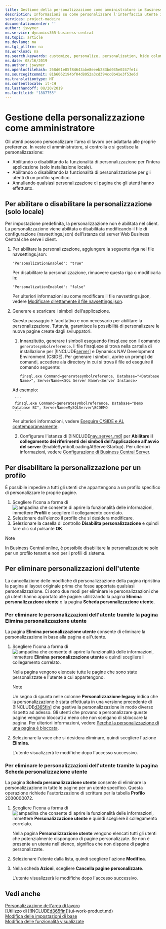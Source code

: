 ```yaml
---
title: Gestione della personalizzazione come amministratore in Business Central | Documenti Microsoft
description: Informazioni su come personalizzare l'interfaccia utente in base alle esigenze professionali.
services: project-madeira
documentationcenter: ''
author: jswymer
ms.service: dynamics365-business-central
ms.topic: article
ms.devlang: na
ms.tgt_pltfrm: na
ms.workload: na
ms.search.keywords: customize, personalize, personalization, hide columns, remove fields, move fields
ms.date: 08/16/2019
ms.author: jswymer
ms.openlocfilehash: 268d61e05f84643abe8eeeb283bd035e0247fe1c
ms.sourcegitcommit: 81b6062194bf04d8052a3cd394cc0b41e3f53e6d
ms.translationtype: HT
ms.contentlocale: it-CH
ms.lasthandoff: 08/20/2019
ms.locfileid: "1887755"
---
```

# <a name="managing-personalization-as-an-administrator"></a>Gestione della personalizzazione come amministratore

 Gli utenti possono personalizzare l'area di lavoro per adattarla alle proprie preferenze. In veste di amministratore, si controlla e si gestisce la personalizzazione:

-   Abilitando o disabilitando la funzionalità di personalizzazione per l'intera applicazione (solo installazione locale).
-   Abilitando o disabilitando la funzionalità di personalizzazione per gli utenti di un profilo specifico.
-   Annullando qualsiasi personalizzazione di pagina che gli utenti hanno effettuato.

## <a name="EnablePersonalization"></a>Per abilitare o disabilitare la personalizzazione (solo locale)

Per impostazione predefinita, la personalizzazione non è abilitata nel client. La personalizzazione viene abilitata o disabilitata modificando il file di configurazione (navsettings.json) dell'istanza del server Web Business Central che serve i client.

1. Per abilitare la personalizzazione, aggiungere la seguente riga nel file navsettings.json:

    ```
    "PersonalizationEnabled": "true"
    ```

    Per disabilitare la personalizzazione, rimuovere questa riga o modificarla in:

    ```
    "PersonalizationEnabled": "false"
    ```

    Per ulteriori informazioni su come modificare il file navsettings.json, vedere [Modificare direttamente il file navsettings.json](https://docs.microsoft.com/en-us/dynamics365/business-central/dev-itpro/administration/configure-web-server?branch=master#Settings).

2. Generare e scaricare i simboli dell'applicazione.

    Questo passaggio è facoltativo e non necessario per abilitare la personalizzazione. Tuttavia, garantisce la possibilità di personalizzare le nuove pagine create dagli sviluppatori.

    1. Innanzitutto, generare i simboli eseguendo finsql.exe con il comando `generatesymbolreference`. Il file finsql.exe si trova nella cartella di installazione per [!INCLUDE[server](includes/server.md)] e Dynamics NAV Development Environment (CSIDE). Per generare i simboli, aprire un prompt dei comandi, accedere ala directory in cui si trova il file ed eseguire il comando seguente:

        ```
        finsql.exe Command=generatesymbolreference, Database="<Database Name>", ServerName=<SQL Server Name\<Server Instance>
        ```
    Ad esempio:

        ```
        finsql.exe Command=generatesymbolreference, Database="Demo Database BC", ServerName=MySQLServer\BCDEMO
        ```

    Per ulteriori informazioni, vedere [Eseguire C/SIDE e AL contemporaneamente](https://docs.microsoft.com/en-us/dynamics365/business-central/dev-itpro/developer/devenv-running-cside-and-al-side-by-side).

    2. Configurare l'istanza di [!INCLUDE[nav_server_md](includes/nav_server_md.md)] per **Abilitare il collegamento dei riferimenti dei simboli dell'applicazione all'avvio del server** (EnableSymbolLoadingAtServerStartup). Per ulteriori informazioni, vedere [Configurazione di Business Central Server](https://docs.microsoft.com/en-us/dynamics365/business-central/dev-itpro/administration/configure-server-instance#development-settings).

## <a name="to-disable-personalization-for-a-profile"></a>Per disabilitare la personalizzazione per un profilo

È possibile impedire a tutti gli utenti che appartengono a un profilo specifico di personalizzare le proprie pagine.

1. Scegliere l'icona a forma di ![lampadina che consente di aprire la funzionalità delle informazioni](media/ui-search/search_small.png "Informazioni sull'operazione che si desidera eseguire"), immettere **Profili** e scegliere il collegamento correlato.
2. Selezionare dall'elenco il profilo che si desidera modificare.
3. Selezionare la casella di controllo **Disabilita personalizzazione** e quindi fare clic sul pulsante **OK**.

> [!NOTE]  
> In Business Central online, è possibile disabilitare la personalizzazione solo per un profilo tenant e non per i profili di sistema. 

## <a name="to-clear-user-personalizations"></a>Per eliminare personalizzazioni dell'utente

La cancellazione delle modifiche di personalizzazione della pagina ripristina la pagina al layout originale prima che fosse apportata qualsiasi personalizzazione. Ci sono due modi per eliminare le personalizzazioni che gli utenti hanno apportato alle pagine: utilizzando la pagina **Elimina personalizzazione utente** o la pagina **Scheda personalizzazione utente**.

### <a name="to-clear-user-personalizations-by-using-the-delete-user-personalization-page"></a>Per eliminare le personalizzazioni dell'utente tramite la pagina Elimina personalizzazione utente

La pagina **Elimina personalizzazione utente** consente di eliminare la personalizzazione in base alla pagina e all'utente.

1. Scegliere l'icona a forma di ![lampadina che consente di aprire la funzionalità delle informazioni](media/ui-search/search_small.png "Informazioni sull'operazione che si desidera eseguire"), immettere **Elimina personalizzazione utente** e quindi scegliere il collegamento correlato.

    Nella pagina vengono elencate tutte le pagine che sono state personalizzate e l'utente a cui appartengono.

    >[!NOTE]
    > Un segno di spunta nelle colonne **Personalizzazione legacy** indica che la personalizzazione è stata effettuata in una versione precedente di [!INCLUDE[d365fin](includes/d365fin_md.md)] che gestiva la personalizzazione in modo diverso rispetto ad adesso. Gli utenti che provano a personalizzare queste pagine vengono bloccati a meno che non scelgano di sbloccare la pagina. Per ulteriori informazioni, vedere [Perché la personalizzazione di una pagina è bloccata](ui-personalization-locked.md).

2. Selezionare la voce che si desidera eliminare, quindi scegliere l'azione **Elimina**.

    L'utente visualizzerà le modifiche dopo l'accesso successivo.

### <a name="to-clear-user-personalizations-by-using-the-user-personalization-card-page"></a>Per eliminare le personalizzazioni dell'utente tramite la pagina Scheda personalizzazione utente

La pagina **Scheda personalizzazione utente** consente di eliminare la personalizzazione in tutte le pagine per un utente specifico. Questa operazione richiede l'autorizzazione di scrittura per la tabella **Profilo** 2000000072.

1. Scegliere l'icona a forma di ![lampadina che consente di aprire la funzionalità delle informazioni](media/ui-search/search_small.png "Informazioni sull'operazione che si desidera eseguire"), immettere **Personalizzazione utente** e quindi scegliere il collegamento correlato.

    Nella pagina **Personalizzazione utente** vengono elencati tutti gli utenti che potenzialmente dispongono di pagine personalizzate. Se non è presente un utente nell'elenco, significa che non dispone di pagine personalizzate.

2. Selezionare l'utente dalla lista, quindi scegliere l'azione **Modifica**.

3. Nella scheda **Azioni**, scegliere **Cancella pagine personalizzate**.

    L'utente visualizzerà le modifiche dopo l'accesso successivo.

## <a name="see-also"></a>Vedi anche
[Personalizzazione dell'area di lavoro](ui-personalization-user.md)  
[Utilizzo di [!INCLUDE[d365fin](includes/d365fin_md.md)]](ui-work-product.md)  
[Modifica delle impostazioni di base](ui-change-basic-settings.md)  
[Modifica delle funzionalità visualizzate](ui-experiences.md)  
